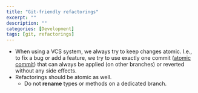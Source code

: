 ```yaml
---
title: "Git-friendly refactorings"
excerpt: ""
description: ""
categories: [Development]
tags: [git, refactorings]
---
```



* When using a VCS system, we always try to keep changes atomic. I.e., to fix a bug or add a feature, we try to use exactly one commit ([atomic commit](https://en.wikipedia.org/wiki/Atomic_commit)) that can always be applied (on other branches) or reverted without any side effects.
* Refactorings should be atomic as well.
    * Do not **rename** types or methods on a dedicated branch.